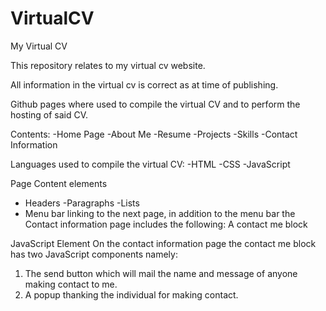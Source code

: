 # VirtualCV
My Virtual CV

This repository relates to my virtual cv website.

All information in the virtual cv is correct as at time of publishing.

Github pages where used to compile the virtual CV and to perform the hosting of said CV.

Contents:
-Home Page
-About Me
-Resume
-Projects
-Skills
-Contact Information

Languages used to compile the virtual CV:
-HTML
-CSS
-JavaScript

Page Content elements
- Headers
-Paragraphs
-Lists
- Menu bar linking to the next page,
in addition to the menu bar the Contact information page includes the following:
A contact me block

JavaScript Element
On the contact information page the contact me block has two JavaScript components namely:
1. The send button which will mail the name and message of anyone making contact to
me.
2. A popup thanking the individual for making contact.


